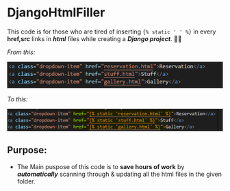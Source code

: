# DjangoHtmlFiller

This code is for those who are tired of inserting `{% static ' ' %}` in every **href,src** links in __*html*__ files while creating a __*Django project*__. :sassy_man:

_From this:_

![Normal Html](/Images/Normal.png)

_To this:_ 

![Formatted for Django](/Images/AfterExec.png)

## Purpose:
- The Main puspose of this code is to **save hours of work** by **_automatically_** scanning through  & updating all the html files in the given folder.
